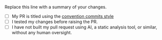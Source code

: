 Replace this line with a summary of your changes.

- [ ] My PR is titled using the [convention commits style](https://www.conventionalcommits.org/en/v1.0.0/)
- [ ] I tested my changes before raising the PR.
- [ ] I have not built my pull request using AI, a static analysis tool, or similar, without any human oversight.